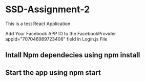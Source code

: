 # SSD-Assignment-2

This is a test React Application

Add Your Facebook APP ID to the FacebookProvider appId="707046989723406" field in Login.js File

## Intall Npm dependecies using  npm install
## Start the app using npm start 
